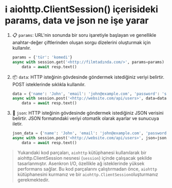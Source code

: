 # ℹ aiohttp.ClientSession() içerisideki params, data ve json ne işe yarar

1.  📋 `params`: URL'nin sonunda bir soru işaretiyle başlayan ve genellikle anahtar-değer çiftlerinden oluşan sorgu dizelerini oluşturmak için kullanılır.

    ```python
    params = {'tür': 'komedi'}
    async with session.get('<http://filmtadında.com/>', params=params) as resp:
        data = await resp.text()

    ```
2.  📦 `data`: HTTP isteğinin gövdesinde göndermek istediğiniz veriyi belirtir. POST isteklerinde sıklıkla kullanılır.

    ```python
    data = {'name': 'John', 'email': 'john@example.com', 'password': 'secret'}
    async with session.post('<http://website.com/api/users>', data=data) as resp:
        data = await resp.text()

    ```
3.  📄 `json`: HTTP isteğinin gövdesinde göndermek istediğiniz JSON verisini belirtir. JSON formatındaki veriyi otomatik olarak ayarlar ve sunucuya iletir.

    ```python
    json_data = {'name': 'John', 'email': 'john@example.com', 'password': 'secret'}
    async with session.post('<http://website.com/api/users>', json=json_data) as resp:
        data = await resp.text()

    ```

> Yukarıdaki kod parçaları, `aiohttp` kütüphanesi kullanılarak bir aiohttp.ClientSession nesnesi (`session`) içinde çalışacak şekilde tasarlanmıştır. Asenkron I/O, özellikle ağ isteklerinde yüksek performans sağlar. Bu kod parçalarını çalıştırmadan önce, `aiohttp` kütüphanesini kurmanız ve bir `aiohttp.ClientSession`oluşturmanız gerekmektedir.
